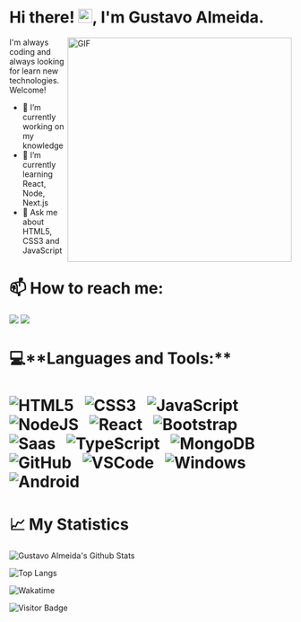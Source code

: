 
 <h1>Hi there! <img src="https://github.com/souvikguria98/souvikguria98/blob/master/Hi.gif" width="25">, I'm Gustavo Almeida.</h1>
 <img align="right" alt="GIF" src="https://media3.giphy.com/media/fwbZnTftCXVocKzfxR/giphy.gif?cid=ecf05e47fip9pqjyfbbna7ldepyzlwgal10f98ohvj363z5j&rid=giphy.gif&ct=g" width="400"/>
 
 I'm always coding and always looking for learn new technologies.
 Welcome!

- 🔭 I’m currently working on my knowledge
- 🌱 I’m currently learning React, Node, Next.js
- 💬 Ask me about HTML5, CSS3 and JavaScript
<h1>📫 How to reach me:</h1>
<a href="https://www.linkedin.com/in/guhma/"><img src="https://img.shields.io/badge/LinkedIn-0077B5?style=for-the-badge&logo=linkedin&logoColor=white" /></a>
<a href="mailto:gustavoalmeida123490@gmail.com"><img src="https://img.shields.io/badge/Gmail-D14836?style=for-the-badge&logo=gmail&logoColor=white" /></a>


 
<h1>💻**Languages and Tools:**<h1> 

![HTML5](https://img.shields.io/badge/HTML5-E34F26?style=for-the-badge&logo=html5&logoColor=white)&nbsp;&nbsp;
![CSS3](https://img.shields.io/badge/CSS3-1572B6?style=for-the-badge&logo=css3&logoColor=white)&nbsp;&nbsp;
![JavaScript](https://img.shields.io/badge/JavaScript-323330?style=for-the-badge&logo=javascript&logoColor=F7DF1E)&nbsp;&nbsp;
![NodeJS](https://img.shields.io/badge/Node.js-43853D?style=for-the-badge&logo=node.js&logoColor=white)&nbsp;&nbsp;
![React](https://img.shields.io/badge/React-20232A?style=for-the-badge&logo=react&logoColor=61DAFB)&nbsp;&nbsp;
![Bootstrap](https://img.shields.io/badge/Bootstrap-563D7C?style=for-the-badge&logo=bootstrap&logoColor=white)&nbsp;&nbsp;
![Saas](https://img.shields.io/badge/Sass-CC6699?style=for-the-badge&logo=sass&logoColor=white)&nbsp;&nbsp;
![TypeScript](https://img.shields.io/badge/TypeScript-007ACC?style=for-the-badge&logo=typescript&logoColor=white)&nbsp;&nbsp;
![MongoDB](https://img.shields.io/badge/MongoDB-4EA94B?style=for-the-badge&logo=mongodb&logoColor=white)&nbsp;&nbsp;
![GitHub](https://img.shields.io/badge/GitHub-100000?style=for-the-badge&logo=github&logoColor=white)&nbsp;&nbsp;
![VSCode](https://img.shields.io/badge/Visual_Studio_Code-0078D4?style=for-the-badge&logo=visual%20studio%20code&logoColor=white)&nbsp;&nbsp;
![Windows](https://img.shields.io/badge/Windows-0078D6?style=for-the-badge&logo=windows&logoColor=white)&nbsp;&nbsp;
![Android](https://img.shields.io/badge/Android-3DDC84?style=for-the-badge&logo=android&logoColor=white)&nbsp;&nbsp;

<h1>📈 My Statistics</h1>

![Gustavo Almeida's Github Stats](https://github-readme-stats.vercel.app/api?username=Guhma&show_icons=true&hide=contribs,prs&cache_seconds=86400&theme=dracula)

![Top Langs](https://github-readme-stats.anuraghazra1.vercel.app/api/top-langs/?username=Guhma&layout=compact&theme=dracula)
 
![Wakatime](https://github-readme-stats.vercel.app/api/wakatime?username=@Guhma&layout=compact&theme=radical)


![Visitor Badge](https://visitor-badge.laobi.icu/badge?page_id=Guhma.Guhma)
                                                                        
